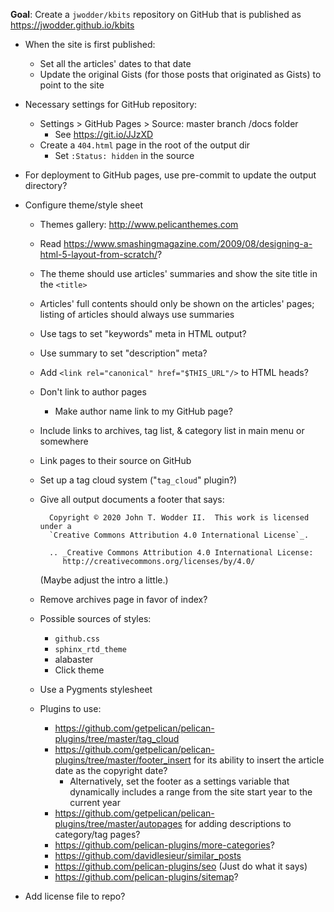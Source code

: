 **Goal**: Create a `jwodder/kbits` repository on GitHub that is published as
<https://jwodder.github.io/kbits>

- When the site is first published:
    - Set all the articles' dates to that date
    - Update the original Gists (for those posts that originated as Gists) to
      point to the site

- Necessary settings for GitHub repository:
    - Settings > GitHub Pages > Source: master branch /docs folder
        - See <https://git.io/JJzXD>
    - Create a `404.html` page in the root of the output dir
        - Set `:Status: hidden` in the source

- For deployment to GitHub pages, use pre-commit to update the output
  directory?

- Configure theme/style sheet
    - Themes gallery: <http://www.pelicanthemes.com>
    - Read <https://www.smashingmagazine.com/2009/08/designing-a-html-5-layout-from-scratch/>?
    - The theme should use articles' summaries and show the site title in the
      `<title>`
    - Articles' full contents should only be shown on the articles' pages;
      listing of articles should always use summaries
    - Use tags to set "keywords" meta in HTML output?
    - Use summary to set "description" meta?
    - Add `<link rel="canonical" href="$THIS_URL"/>` to HTML heads?
    - Don't link to author pages
        - Make author name link to my GitHub page?
    - Include links to archives, tag list, & category list in main menu or
      somewhere
    - Link pages to their source on GitHub
    - Set up a tag cloud system ("`tag_cloud`" plugin?)
    - Give all output documents a footer that says:

            Copyright © 2020 John T. Wodder II.  This work is licensed under a
            `Creative Commons Attribution 4.0 International License`_.

            .. _Creative Commons Attribution 4.0 International License:
               http://creativecommons.org/licenses/by/4.0/

        (Maybe adjust the intro a little.)

    - Remove archives page in favor of index?
    - Possible sources of styles:
        - `github.css`
        - `sphinx_rtd_theme`
        - alabaster
        - Click theme
    - Use a Pygments stylesheet
    - Plugins to use:
        - <https://github.com/getpelican/pelican-plugins/tree/master/tag_cloud>
        - <https://github.com/getpelican/pelican-plugins/tree/master/footer_insert>
          for its ability to insert the article date as the copyright date?
            - Alternatively, set the footer as a settings variable that
              dynamically includes a range from the site start year to the
              current year
        - <https://github.com/getpelican/pelican-plugins/tree/master/autopages>
          for adding descriptions to category/tag pages?
        - <https://github.com/pelican-plugins/more-categories>?
        - <https://github.com/davidlesieur/similar_posts>
        - <https://github.com/pelican-plugins/seo> (Just do what it says)
        - <https://github.com/pelican-plugins/sitemap>?

- Add license file to repo?
